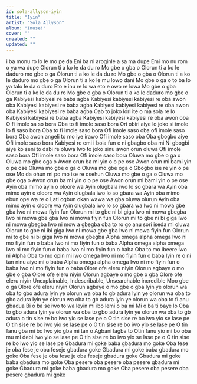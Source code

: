 ```yaml
---
id: sola-allyson-iyin
title: "Iyin"
artist: "Sola Allyson"
album: "Imuse!"
cover: ""
created: ""
updated: ""
---
```


i ba monu ro lo le mo pe da
Eni ba ni aroginle a sa ma dupe
Emi mo nu rom o ya wa dupe
Olorun ti a ko le da du ro
Mo gbe o gba o
Olorun ti a ko le daduro mo gbe o ga
Olorun ti a ko le da du ro
Mo gbe o gba o
Olorun ti a ko le daduro mo gbe o ga
Olorun ti a ko le mu lowo dani
Mo gbe o ga o to ba lo ya talo le da o duro
Eto e inu re lo wa eto e owo re lowa
Mo gbe o gba
Olorun ti a ko le da du ro
Mo gbe o gba o
Olorun ti a ko le daduro mo gbe o ga
Kabiyesi kabiyesi re baba agba
Kabiyesi kabiyesi kabiyesi re oba awon oba
Kabiyesi kabiyesi re baba agba
Kabiyesi kabiyesi kabiyesi re oba awon oba
Kabiyesi kabiyesi re baba agba
Oab to joko lori ite o ma sola re lo
Kabiyesi kabiyesi re baba agba
Kabiyesi kabiyesi kabiyesi re oba awon oba
O fi imole sa so bora
Oba to fi imole saso bora
Ori obiri aiye lo joko si imole lo fi saso bora
Oba to fi imole saso bora
Ofi imole saso oba ofi imole saso bora
Oba awon angeli to mo iye irawo
Ofi imole saso oba
Oba gbogbo aiye
Ofi imole saso bora
Kabiyesi re emi i bola fun e ni gbagbo oba mi
Ni gbogbi aiye ko seni to dabi re oluwa
Iwo to joko sinu awon orun oluwa
Ofi imole saso bora
Ofi imole saso bora
Ofi imole saso bora
Oluwa mo gbe o ga o
Oluwa mo gbe oga o
Awon orun ba mi yin o o pe ose
Awon orun mi bami yin o pe ose
Oluwa mo gbe o ga o
Oluwa mo gbe oga o
Gbogbo ise re yin o pe ose
Mo da ohun mi po mo ise re osehun
Oluwa mo gbe o ga o
Oluwa mo gbe oga o
Awon orun ba mi yin o o pe ose
Awon orun mi bami yin o pe ose
Ayin oba mimo ayin o oloore wa
Ayin olugbala iwo lo so gbara wa
Ayin oba mimo ayin o oloore wa
Ayin olugbala iwo lo so gbara wa
Ayin oba mimo ebun ope wa re o
Lati ogbun okan wawa wa gba oluwa olurun
Ayin oba mimo ayin o oloore wa
Ayin olugbala iwo lo so gbara wa
Iwo ni mowa gbe gba
Iwo ni mowa fiyin fun
Olorun mi to gbe ni bi giga
Iwo ni mowa gbegba
Iwo ni mowa gbe gba
Iwo ni mowa fiyin fun
Olorun mi to gbe ni bi giga
Iwo ni mowa gbegba
Iwo ni mow a gbegba oba to ro go anu sori iseda mi oluwa
Olorun to gbe ni ibi giga
Iwo ni mowa gbe gba
Iwo ni mowa fiyin fun
Olorun mi to gbe ni bi giga
Iwo ni mowa gbegba
Alpha omega alpha omega
Iwo ni mo fiyin fun o baba
Iwo ni mo fiyin fun o baba
Alpha omega alpha omega
Iwo ni mo fiyin fun o baba
Iwo ni mo fiyin fun o baba
Oba to mo ibeere iwo ni Alpha
Oba to mo opin mi iwo omega
Iwo ni mo fiyin fun o baba
Iyin re o ni tan ninu aiye mi o baba
Alpha omega alpha omega
Iwo ni mo fiyin fun o baba
Iwo ni mo fiyin fun o baba
Olore ofe eleru niyin
Olorun agbaye o mo gbe o gba
Olore ofe eleru niyin
Olorun agbaye o mo gbe o gba
Olore ofe eleru niyin
Unexplainable, Indescribable, Unsearchable incredible
Moo gbe o ga
Olore ofe eleru niyin
Olorun agbaye o mo gbe o gba
Iyin ye olorun wa oba to gbo adura
Iyin ye olorun wa oba to gb adura
Iyin ye olorun wa oba to gbo adura
Iyin ye olorun wa oba to gb adura
Iyin ye olorun wa oba to fi anu gbadua
Bi o ba se iwo to wa leyin mi ibo lemi o ba mi
Mi o ba ti baye lo
Oba to gbo adura
Iyin ye olorun wa oba to gbo adura
Iyin ye olorun wa oba to gb adura
o tin sise re bo iwo yio se lase pe o
O tin sise re bo iwo yio se lase pe
O tin sise re bo iwo yio se lase pe o
O tin sise re bo iwo yio se lase pe
O tin fanu gba mi bo
Iwo yio gba mi tan o
Agbani lagba to
Otin fanu yio mi bo oba mu mi debi
Iwo yio se lase pe
O  tin sise re bo iwo yio se lase pe o
O tin sise re bo iwo yio se lase pe
Gbadura mi goke baba gbadura mo goke
Oba fese je oba fese je oba feseje gbadura goke
Gbadura mi goke baba gbadura mo goke
Oba fese je oba fese je oba feseje gbadura goke
Gbadura mi goke baba gbadura mo goke
Oba pesere oba pesere oba pesere gbadura mi goke
Gbadura mi goke baba gbadura mo goke
Oba pesere oba pesere oba pesere gbadura mi goke
